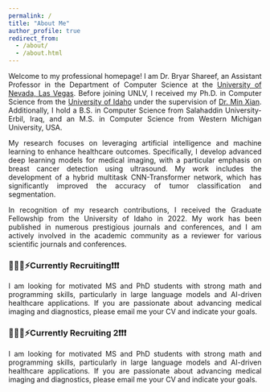 ```yaml
---
permalink: /
title: "About Me"
author_profile: true
redirect_from: 
  - /about/
  - /about.html
---
```

<p style="text-align:justify">Welcome to my professional homepage! I am Dr. Bryar Shareef, an Assistant Professor in the Department of Computer Science at the <a href="https://www.unlv.edu/cs" rel="external nofollow noopener" target="_blank">University of Nevada, Las Vegas</a>. Before joining UNLV, I received my Ph.D. in Computer Science from the <a href="https://uidaho.edu" rel="external nofollow noopener" target="_blank">University of Idaho</a> under the supervision of <a href="https://webpages.uidaho.edu/mxian/" rel="external nofollow noopener" target="_blank">Dr. Min Xian</a>. Additionally, I hold a B.S. in Computer Science from Salahaddin University-Erbil, Iraq, and an M.S. in Computer Science from Western Michigan University, USA. </p>

<p style="text-align:justify">My research focuses on leveraging artificial intelligence and machine learning to enhance healthcare outcomes. Specifically, I develop advanced deep learning models for medical imaging, with a particular emphasis on breast cancer detection using ultrasound. My work includes the development of a hybrid multitask CNN-Transformer network, which has significantly improved the accuracy of tumor classification and segmentation. </p>

<p style="text-align:justify">In recognition of my research contributions, I received the Graduate Fellowship from the University of Idaho in 2022. My work has been published in numerous prestigious journals and conferences, and I am actively involved in the academic community as a reviewer for various scientific journals and conferences.</p>


<h3>🚀🧑‍💻️⚡Currently Recruiting❗❗❗</h3>
<p style="text-align:justify"> I am looking for motivated MS and PhD students with strong math and programming skills, particularly in large language models and AI-driven healthcare applications. If you are passionate about advancing medical imaging and diagnostics, please email me your CV and indicate your goals.</p>

<h3>🚀🧑‍💻️⚡Currently Recruiting 2❗❗❗</h3>
<p style="text-align:justify"> I am looking for motivated MS and PhD students with strong math and programming skills, particularly in large language models and AI-driven healthcare applications. If you are passionate about advancing medical imaging and diagnostics, please email me your CV and indicate your goals.</p>